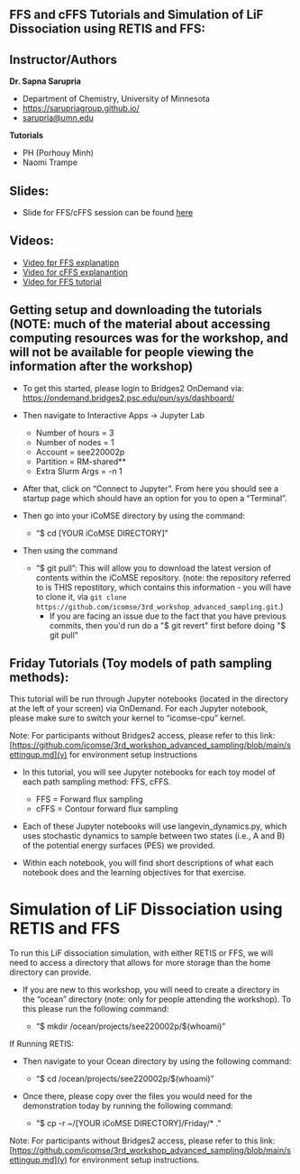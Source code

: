 ## FFS and cFFS Tutorials and Simulation of LiF Dissociation using RETIS and FFS:

## Instructor/Authors

**Dr. Sapna Sarupria**
- Department of Chemistry, University of Minnesota
- https://sarupriagroup.github.io/
- sarupria@umn.edu

**Tutorials**
- PH (Porhouy Minh)
- Naomi Trampe

## Slides:
- Slide for FFS/cFFS session can be found [here](https://github.com/icomse/3rd_workshop_advanced_sampling/blob/main/Friday/2023-iCoMSE-PathSampling-P2-FFScFFS.pdf)

## Videos: 
- [Video fpr FFS explanatipn](https://www.youtube.com/watch?v=xfzFO4RkGM8)
- [Video for cFFS explanantion](https://www.youtube.com/watch?v=xfzFO4RkGM8)
- [Video for FFS tutorial](https://www.youtube.com/watch?v=04Dxm57VLMI)

## Getting setup and downloading the tutorials (NOTE: much of the material about accessing computing resources was for the workshop, and will not be available for people viewing the information after the workshop)

- To get this started, please login to Bridges2 OnDemand via: https://ondemand.bridges2.psc.edu/pun/sys/dashboard/

- Then navigate to Interactive Apps → Jupyter Lab 
  - Number of hours = 3
  - Number of nodes = 1
  - Account = see220002p
  - Partition = RM-shared**
  - Extra Slurm Args = -n 1

- After that, click on “Connect to Jupyter”. From here you should see a startup page which should have an option for you to open a “Terminal”.

- Then go into your iCoMSE directory by using the command: 
  - “$ cd [YOUR iCoMSE DIRECTORY]”

- Then using the command
  - “$ git pull”: This will allow you to download the latest version of contents within the iCoMSE repository. (note: the repository referred to is THIS repostitory, which contains this information - you will have to clone it, via `git clone https://github.com/icomse/3rd_workshop_advanced_sampling.git`.)
    - If you are facing an issue due to the fact that you have previous commits, then you'd run do a "$ git revert" first before doing "$ git pull"
 
## Friday Tutorials (Toy models of path sampling methods):

This tutorial will be run through Jupyter notebooks (located in the directory at the left of your screen) via OnDemand. For each Jupyter notebook, please make sure to switch your kernel to “icomse-cpu” kernel.

Note: For participants without Bridges2 access, please refer to this link: [https://github.com/icomse/3rd_workshop_advanced_sampling/blob/main/settingup.md](y) for environment setup instructions

- In this tutorial, you will see Jupyter notebooks for each toy model of each path sampling method: FFS, cFFS. 
  - FFS = Forward flux sampling
  - cFFS = Contour forward flux sampling
 
- Each of these Jupyter notebooks will use langevin_dynamics.py, which uses stochastic dynamics to sample between two states (i.e., A and B) of the potential energy surfaces (PES) we provided.   

- Within each notebook, you will find short descriptions of what each notebook does and the learning objectives for that exercise.

# Simulation of LiF Dissociation using RETIS and FFS

To run this LiF dissociation simulation, with either RETIS or FFS, we will need to access a directory that allows for more storage than the home directory can provide. 

- If you are new to this workshop, you will need to create a directory in the “ocean” directory (note: only for people attending the workshop). To this please run the following command: 

  - “$ mkdir /ocean/projects/see220002p/$(whoami)”

If Running RETIS:

- Then navigate to your Ocean directory by using the following command:
  
  - “$ cd /ocean/projects/see220002p/$(whoami)” 

- Once there, please copy over the files you would need for the demonstration today by running the following command: 
  
  - “$ cp -r ~/[YOUR iCoMSE DIRECTORY]/Friday/* ."


Note: For participants without Bridges2 access, please refer to this link: [https://github.com/icomse/3rd_workshop_advanced_sampling/blob/main/settingup.md](y) for environment setup instructions.


